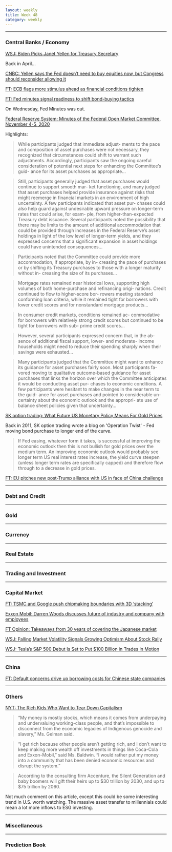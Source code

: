 ```yaml
---
layout: weekly
title: Week 48
category: weekly
---
```


---
### Central Banks / Economy

[WSJ: Biden Picks Janet Yellen for Treasury Secretary](
https://www.wsj.com/articles/janet-yellen-is-bidens-pick-for-treasury-secretary-11606161637)

Back in April...

[CNBC: Yellen says the Fed doesn’t need to buy equities now, but Congress should reconsider allowing it](
https://www.cnbc.com/2020/04/06/yellen-says-the-fed-doesnt-need-to-buy-equities-now-but-congress-should-reconsider-allowing-it.html)

[FT: ECB flags more stimulus ahead as financial conditions tighten](
https://www.ft.com/content/9912df16-ca58-4157-9b62-187b368862d0)

[FT: Fed minutes signal readiness to shift bond-buying tactics](
https://www.ft.com/content/6a46f2c9-ca9d-4a9d-87ce-d24677791a49)

On Wednesday, Fed Minutes was out.

[Federal Reserve System: Minutes of the Federal Open Market Committee, November 4-5, 2020](
https://www.federalreserve.gov/newsevents/pressreleases/monetary20201125a.htm)

Highlights:

> While participants judged that immediate adjust- ments to the pace and
> composition of asset purchases were not necessary, they recognized that
> circumstances could shift to warrant such adjustments. Accordingly,
> participants saw the ongoing careful consideration of potential next steps
> for enhancing the Committee’s guid- ance for its asset purchases as
> appropriate...

> Still, participants generally judged that asset purchases would continue to
> support smooth mar- ket functioning, and many judged that asset purchases
> helped provide insurance against risks that might reemerge in financial
> markets in an environment of high uncertainty. A few participants indicated
> that asset pur- chases could also help guard against undesirable upward
> pressure on longer-term rates that could arise, for exam- ple, from
> higher-than-expected Treasury debt issuance. Several participants noted the
> possibility that there may be limits to the amount of additional
> accommodation that could be provided through increases in the Federal
> Reserve’s asset holdings in light of the low level of longer-term yields, and
> they expressed concerns that a significant expansion in asset holdings could
> have unintended consequences...

> Participants noted that the Committee could provide more accommodation, if
> appropriate, by in- creasing the pace of purchases or by shifting its
> Treasury purchases to those with a longer maturity without in- creasing the
> size of its purchases...

> Mortgage rates remained near historical lows, supporting high volumes of
> both home-purchase and refinancing origi- nations. Credit continued to flow
> to higher-score bor- rowers meeting standard conforming loan criteria, while
> it remained tight for borrowers with lower credit scores and for nonstandard
> mortgage products...

> In consumer credit markets, conditions remained ac- commodative for borrowers
> with relatively strong credit scores but continued to be tight for borrowers
> with sub- prime credit scores...

> However, several participants expressed concern that, in the ab- sence of
> additional fiscal support, lower- and moderate- income households might need
> to reduce their spending sharply when their savings were exhausted...

> Many participants judged that the Committee might want to enhance its
> guidance for asset purchases fairly soon. Most participants fa- vored moving
> to qualitative outcome-based guidance for asset purchases that links the
> horizon over which the Committee anticipates it would be conducting asset
> pur- chases to economic conditions. A few participants were hesitant to make
> changes in the near term to the guid- ance for asset purchases and pointed to
> considerable un- certainty about the economic outlook and the appropri- ate
> use of balance sheet policies given that uncertainty...

[SK option trading: What Future US Monetary Policy Means For Gold Prices](
http://www.skoptionstrading.com/updates/2011/9/18/what-future-us-monetary-policy-means-for-gold-prices.html)

Back in 2011, SK option trading wrote a blog on 'Operation Twist' - Fed moving
bond purchase to longer end of the curve.

> If Fed easing, whatever form it takes, is successful at improving the
> economic outlook then this is not bullish for gold prices over the medium
> term. An improving economic outlook would probably see longer term US real
> interest rates increase, the yield curve steepen (unless longer term rates
> are specifically capped) and therefore flow through to a decrease in gold
> prices.

[FT: EU pitches new post-Trump alliance with US in face of China challenge](
https://www.ft.com/content/e8e5cf90-7448-459e-8b9f-6f34f03ab77a)


---
### Debt and Credit

---
### Gold

---
### Currency

---
### Real Estate

---
### Trading and Investment

---
### Capital Market

[FT: TSMC and Google push chipmaking boundaries with 3D ‘stacking’](
https://www.ft.com/content/bcc14f64-772d-4ae6-b39c-db38edee9b40)

[Exxon Mobil: Darren Woods discusses future of industry and company with employees](
https://corporate.exxonmobil.com/News/Newsroom/News-releases/2020/1021_Darren-Woods-discusses-future-of-industry-and-company-with-employees)

[FT Opinion: Takeaways from 30 years of covering the Japanese market](
https://www.ft.com/content/a97cf336-518d-45dd-8092-ec0363c18725)

[WSJ: Falling Market Volatility Signals Growing Optimism About Stock Rally](
https://www.wsj.com/articles/the-stock-market-and-derivatives-are-sending-different-signals-11606473003)

[WSJ: Tesla’s S&P 500 Debut Is Set to Put $100 Billion in Trades in Motion](
https://www.wsj.com/articles/teslas-s-p-500-debut-is-set-to-put-100-billion-in-trades-in-motion-11606645801)


---
### China

[FT: Default concerns drive up borrowing costs for Chinese state companies](
https://www.ft.com/content/397b7cb1-f894-4fb3-9c5e-37708f47969f)

---
### Others

[NYT: The Rich Kids Who Want to Tear Down Capitalism](
https://archive.vn/YDEQO)

> “My money is mostly stocks, which means it comes from underpaying and
> undervaluing working-class people, and that’s impossible to disconnect from
> the economic legacies of Indigenous genocide and slavery,” Ms. Gelman said. 

> “I get rich because other people aren’t getting rich, and I don’t want to
> keep making more wealth off investments in things like Coca-Cola and
> Exxon-Mobil,” said Ms. Baldwin. “I would rather put my money into a community
> that has been denied economic resources and disrupt the system.”

> According to the consulting firm Accenture, the Silent Generation and baby
> boomers will gift their heirs up to $30 trillion by 2030, and up to $75
> trillion by 2060. 

Not much comment on this article, except this could be some interesting
trend in U.S. worth watching. The massive asset transfer to millennials could
mean a lot more inflows to ESG investing.

---
### Miscellaneous

---
### Prediction Book
